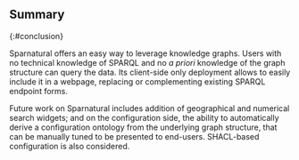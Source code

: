 ## Summary
{:#conclusion}

Sparnatural offers an easy way to leverage knowledge graphs. Users with no technical knowledge of SPARQL and no _a priori_ knowledge of the graph structure can query the data. Its client-side only deployment allows to easily include it in a webpage, replacing or complementing existing SPARQL endpoint forms.

Future work on Sparnatural includes addition of geographical and numerical search widgets; and on the configuration side, the ability to automatically derive a configuration ontology from the underlying graph structure, that can be manually tuned to be presented to end-users. SHACL-based configuration is also considered.
